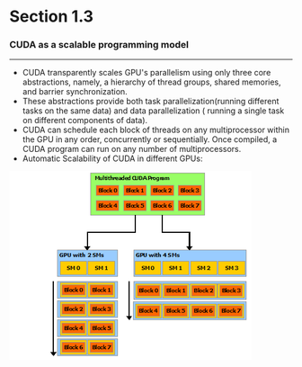# Section 1.3	
### CUDA as a scalable programming model	
-------------	
- CUDA transparently scales GPU's parallelism using only three core abstractions, namely, a hierarchy of thread groups, shared memories, and barrier synchronization. 	
- These abstractions provide both task parallelization(running different tasks on the same data) and data parallelization ( running a single task on different components of data).	
- CUDA can schedule each block of threads on any multiprocessor within the GPU in any order, concurrently or sequentially. Once compiled, a CUDA program can run on any number of multiprocessors.	
- Automatic Scalability of CUDA in different GPUs: 	

![alt text](automatic-scalability.png)